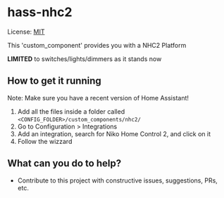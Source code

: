 # hass-nhc2

License: [MIT](LICENSE)

This 'custom_component' provides you with a NHC2 Platform

__LIMITED__ to switches/lights/dimmers as it stands now

## How to get it running

Note: Make sure you have a recent version of Home Assistant!

1. Add all the files inside a folder called `<CONFIG_FOLDER>/custom_components/nhc2/`
2. Go to Configuration > Integrations
3. Add an integration, search for Niko Home Control 2, and click on it
4. Follow the wizzard

## What can you do to help?

 * Contribute to this project with constructive issues, suggestions, PRs, etc.

